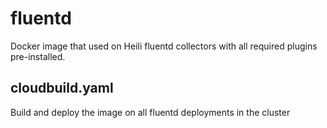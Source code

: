 # fluentd
Docker image that used on Heili fluentd collectors with all required plugins pre-installed.
 
## cloudbuild.yaml
Build and deploy the image on all fluentd deployments in the cluster
 
